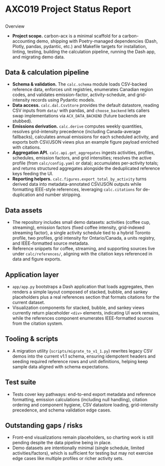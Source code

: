 # AXC019 Project Status Report

## 
Overview

- **Project scope.** carbon-acx is a minimal scaffold for a carbon-accounting demo, shipping with Poetry-managed dependencies (Dash, Plotly, pandas, pydantic, etc.) and Makefile targets for installation, linting, testing, building the calculation pipeline, running the Dash app, and migrating demo data.

## Data & calculation pipeline

- **Schema & validation.** The `calc.schema` module loads CSV-backed reference data, enforces unit registries, enumerates Canadian region codes, and validates emission-factor, activity-schedule, and grid-intensity records using Pydantic models.
- **Data access.** `calc.dal.CsvStore` provides the default datastore, reading CSV inputs from `data/` with pandas, and `choose_backend` lets callers swap implementations via `ACX_DATA_BACKEND` (future backends are stubbed).
- **Emissions derivation.** `calc.derive` computes weekly quantities, resolves grid-intensity precedence (including Canada-average fallbacks), calculates annual emissions for each scheduled activity, and exports both CSV/JSON views plus an example figure payload enriched with citations.
- **Aggregation API.** `calc.api.get_aggregates` ingests activities, profiles, schedules, emission factors, and grid intensities; resolves the active profile (from `calc/config.yaml` or data); accumulates per-activity totals; and returns structured aggregates alongside the deduplicated reference keys feeding the UI.
- **Reporting helpers.** `calc.figures.export_total_by_activity` turns derived data into metadata-annotated CSV/JSON outputs while formatting IEEE-style references, leveraging `calc.citations` for de-duplication and number stripping.

## Data assets

- The repository includes small demo datasets: activities (coffee cup, streaming), emission factors (fixed coffee intensity, grid-indexed streaming factor), a single activity schedule tied to a hybrid Toronto profile, two profiles, grid intensity for Ontario/Canada, a units registry, and IEEE-formatted source metadata.
- Reference snippets for coffee, streaming, and supporting sources live under `calc/references/`, aligning with the citation keys referenced in data and figure exports.

## Application layer

- `app/app.py` bootstraps a Dash application that loads aggregates, then renders a simple layout composed of stacked, bubble, and sankey placeholders plus a real references section that formats citations for the current dataset.
- Visualization components for stacked, bubble, and sankey views currently return placeholder `<div>` elements, indicating UI work remains, while the references component enumerates IEEE-formatted sources from the citation system.

## Tooling & scripts

- A migration utility (`scripts/migrate_to_v1_1.py`) rewrites legacy CSV demos into the current v1.1 schema, ensuring idempotent headers and seeding required reference rows and unit definitions, helping keep sample data aligned with schema expectations.

## Test suite

- Tests cover key pathways: end-to-end export metadata and reference formatting, emission calculations (including null handling), citation ordering and component hygiene, CSV datastore loading, grid-intensity precedence, and schema validation edge cases.

## Outstanding gaps / risks

- Front-end visualizations remain placeholders, so charting work is still pending despite the data pipeline being in place.
- Demo datasets are intentionally minimal (single schedule, limited activities/factors), which is sufficient for testing but may not exercise edge cases like multiple profiles or richer activity sets.